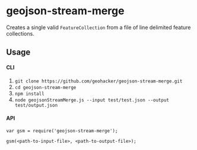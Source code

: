# geojson-stream-merge

Creates a single valid `FeatureCollection` from a file of line delimited feature collections.

## Usage


#### CLI

1. `git clone https://github.com/geohacker/geojson-stream-merge.git`
2. `cd geojson-stream-merge`
3. `npm install`
4. `node geojsonStreamMerge.js --input test/test.json --output test/output.json`


#### API

```
var gsm = require('geojson-stream-merge');

gsm(<path-to-input-file>, <path-to-output-file>);
```
